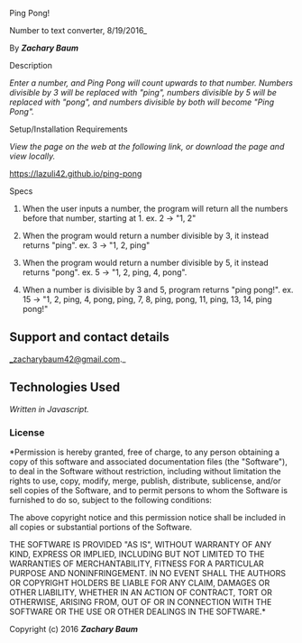  Ping Pong!

  Number to text converter, 8/19/2016_

  By _**Zachary Baum**_

  Description

  _Enter a number, and Ping Pong will count upwards to that number. Numbers divisible by 3 will be replaced with "ping", numbers divisible by 5 will be replaced with "pong", and numbers divisible by both will become "Ping Pong"._

  Setup/Installation Requirements

  _View the page on the web at the following link, or download the page and view locally._

  https://lazuli42.github.io/ping-pong

  Specs

  1. When the user inputs a number, the program will return all the numbers before that number, starting at 1.
    ex. 2 -> "1, 2"

  2. When the program would return a number divisible by 3, it instead returns "ping".
    ex. 3 -> "1, 2, ping"

  3. When the program would return a number divisible by 5, it instead returns "pong".
    ex. 5 -> "1, 2, ping, 4, pong".

  4. When a number is divisible by 3 and 5, program returns "ping pong!".
    ex. 15 -> "1, 2, ping, 4, pong, ping, 7, 8, ping, pong, 11, ping, 13, 14, ping pong!"

  ## Support and contact details

  _zacharybaum42@gmail.com._

  ## Technologies Used

  _Written in Javascript._

  ### License

  *Permission is hereby granted, free of charge, to any person obtaining a copy of this software and associated documentation files (the "Software"), to deal in the Software without restriction, including without limitation the rights to use, copy, modify, merge, publish, distribute, sublicense, and/or sell copies of the Software, and to permit persons to whom the Software is furnished to do so, subject to the following conditions:

  The above copyright notice and this permission notice shall be included in all copies or substantial portions of the Software.

  THE SOFTWARE IS PROVIDED "AS IS", WITHOUT WARRANTY OF ANY KIND, EXPRESS OR IMPLIED, INCLUDING BUT NOT LIMITED TO THE WARRANTIES OF MERCHANTABILITY, FITNESS FOR A PARTICULAR PURPOSE AND NONINFRINGEMENT. IN NO EVENT SHALL THE AUTHORS OR COPYRIGHT HOLDERS BE LIABLE FOR ANY CLAIM, DAMAGES OR OTHER LIABILITY, WHETHER IN AN ACTION OF CONTRACT, TORT OR OTHERWISE, ARISING FROM, OUT OF OR IN CONNECTION WITH THE SOFTWARE OR THE USE OR OTHER DEALINGS IN THE SOFTWARE.*

  Copyright (c) 2016 **_Zachary Baum_**
